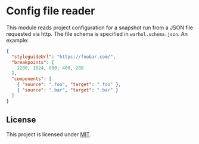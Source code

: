 # Config file reader

This module reads project configuration for a snapshot run from a JSON file
requested via http. The file schema is specified in `warhol.schema.json`. An
example:

```json
{
  "styleguideUrl": "https://foobar.com/",
  "breakpoints": [
    1280, 1024, 800, 400, 280
  ],
  "components": [
    { "source": ".foo", "target": ".foo" },
    { "source": ".bar", "target": ".bar" }
  ]
}
```

## License

This project is licensed under [MIT](./LICENSE).
